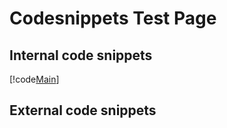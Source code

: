 # Codesnippets Test Page

## Internal code snippets
[!code[Main](test.cs#L20-L29 "This is source file")]

## External code snippets
